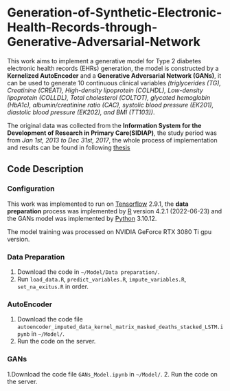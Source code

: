 # Generation-of-Synthetic-Electronic-Health-Records-through-Generative-Adversarial-Network

This work aims to implement a generative model for Type 2 diabetes electronic health records (EHRs) generation, the model is constructed by a **Kernelized AutoEncoder** and a **Generative Adversarial Network (GANs)**, it can be used to generate 10 continuous clinical variables *(triglycerides (TG), Creatinine (CREAT), High-density lipoprotein (COLHDL), Low-density lipoprotein (COLLDL), Total cholesterol (COLTOT), glycated hemoglobin (HbA1c), albumin/creatinine ratio (CAC), systolic blood pressure (EK201), diastolic blood pressure (EK202), and BMI (TT103))*.

The original data was collected from the **Information System for the Development of Research in Primary Care(SIDIAP)**, the study period was from *Jan 1st, 2013 to Dec 31st, 2017*, the whole process of implementation and results can be found in following [thesis](https://drive.google.com/file/d/1Fxl0pxWkKYTn53rL0XzoLHE1hyskkFWx/view?usp=sharing)

## Code Description

### Configuration
This work was implemented to run on [Tensorflow](https://www.tensorflow.org/) 2.9.1, the **data preparation** process was implemented by [R](https://www.r-project.org/) version 4.2.1 (2022-06-23) and the GANs model was implemented by [Python](https://www.python.org/) 3.10.12.

The model training was processed on NVIDIA GeForce RTX 3080 Ti gpu version.

### Data Preparation
1. Download the code in `~/Model/Data preparation/`.
2. Run `load_data.R`, `predict_variables.R`, `impute_variables.R`, `set_na_exitus.R` in order.

### AutoEncoder
1. Download the code file `autoencoder_imputed_data_kernel_matrix_masked_deaths_stacked_LSTM.ipynb` in `~/Model/`.
2. Run the code on the server.

### GANs
1.Download the code file `GANs_Model.ipynb` in `~/Model/`.
2.  Run the code on the server.
